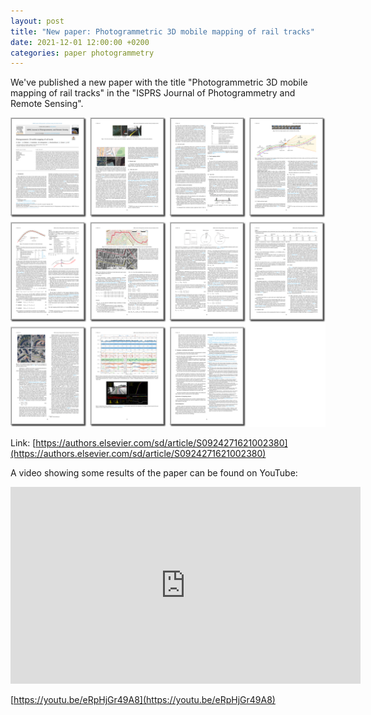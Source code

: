 ```yaml
---
layout: post
title: "New paper: Photogrammetric 3D mobile mapping of rail tracks"
date: 2021-12-01 12:00:00 +0200
categories: paper photogrammetry
---
```


We've published a new paper with the title "Photogrammetric 3D mobile mapping of rail tracks" in the "ISPRS Journal of Photogrammetry and Remote Sensing".

![alt text](/assets/images/2021-12-02-new-track-mapping-paper-img1.png)

Link: [https://authors.elsevier.com/sd/article/S0924271621002380](https://authors.elsevier.com/sd/article/S0924271621002380)

A video showing some results of the paper can be found on YouTube:

<iframe width="560" height="315" src="https://www.youtube.com/embed/eRpHjGr49A8" title="YouTube video player" frameborder="0" allow="accelerometer; autoplay; clipboard-write; encrypted-media; gyroscope; picture-in-picture" allowfullscreen></iframe>

[https://youtu.be/eRpHjGr49A8](https://youtu.be/eRpHjGr49A8)